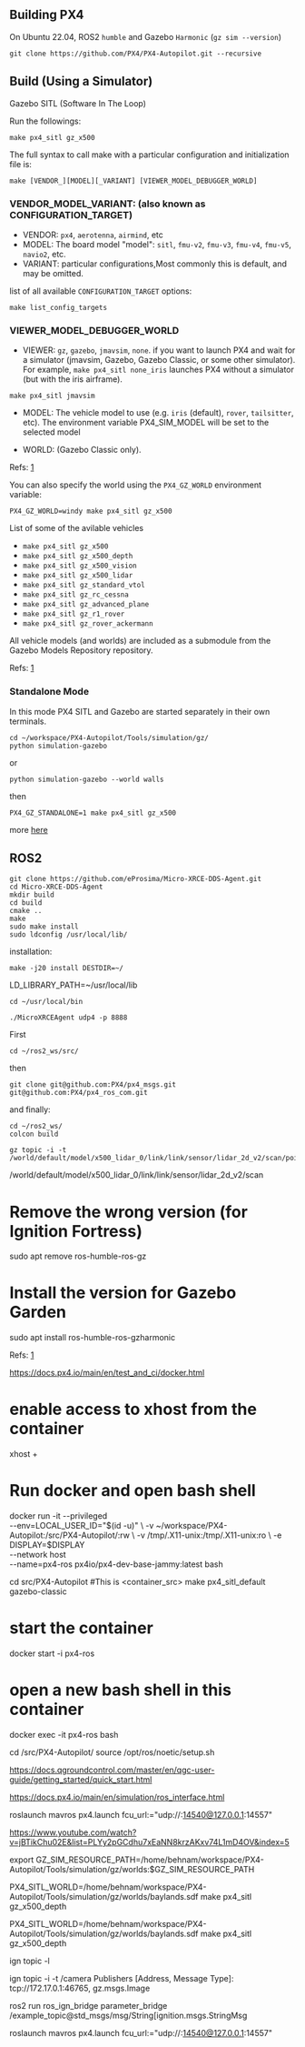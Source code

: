 ## Building PX4

On Ubuntu 22.04, ROS2 `humble`  and Gazebo `Harmonic` (`gz sim --version`)


```
git clone https://github.com/PX4/PX4-Autopilot.git --recursive
```


##  Build (Using a Simulator)

Gazebo SITL (Software In The Loop)

Run the followings:
```
make px4_sitl gz_x500
```

The full syntax to call make with a particular configuration and initialization file is:
```
make [VENDOR_][MODEL][_VARIANT] [VIEWER_MODEL_DEBUGGER_WORLD]
```

### VENDOR_MODEL_VARIANT: (also known as CONFIGURATION_TARGET)

- VENDOR: `px4`, `aerotenna`, `airmind`, etc
- MODEL: The board model "model": `sitl`, `fmu-v2`, `fmu-v3`, `fmu-v4`, `fmu-v5`, `navio2`, etc.
- VARIANT: particular configurations,Most commonly this is default, and may be omitted.


list of all available `CONFIGURATION_TARGET` options:

```
make list_config_targets
```

### VIEWER_MODEL_DEBUGGER_WORLD

- VIEWER: `gz`, `gazebo`, `jmavsim`, `none`. if you want to launch PX4 and wait for a simulator (jmavsim, Gazebo, Gazebo Classic, or some other simulator). For example, `make px4_sitl none_iris` launches PX4 without a simulator (but with the iris airframe).

```
make px4_sitl jmavsim
```

- MODEL: The vehicle model to use (e.g. `iris` (default), `rover`, `tailsitter`, etc). The environment variable PX4_SIM_MODEL will be set to the selected model

- WORLD: (Gazebo Classic only).



Refs: [1](https://docs.px4.io/main/en/dev_setup/building_px4.html#px4-make-build-targets)



You can also specify the world using the `PX4_GZ_WORLD` environment variable:

```
PX4_GZ_WORLD=windy make px4_sitl gz_x500
```

List of some of the avilable vehicles

- `make px4_sitl gz_x500`
- `make px4_sitl gz_x500_depth`
- `make px4_sitl gz_x500_vision`
- `make px4_sitl gz_x500_lidar`
- `make px4_sitl gz_standard_vtol`
- `make px4_sitl gz_rc_cessna`
- `make px4_sitl gz_advanced_plane`
- `make px4_sitl gz_r1_rover`
- `make px4_sitl gz_rover_ackermann`

All vehicle models (and worlds) are included as a submodule from the Gazebo Models Repository repository.


Refs: [1](https://docs.px4.io/main/en/sim_gazebo_gz/#running-the-simulation)

### Standalone Mode
In this mode PX4 SITL and Gazebo are started separately in their own terminals.

```
cd ~/workspace/PX4-Autopilot/Tools/simulation/gz/
python simulation-gazebo
```
or 

```
python simulation-gazebo --world walls
```


then 



```
PX4_GZ_STANDALONE=1 make px4_sitl gz_x500
```

more [here](https://docs.px4.io/main/en/sim_gazebo_gz/gazebo_models.html#basic-usage)



## ROS2


```
git clone https://github.com/eProsima/Micro-XRCE-DDS-Agent.git
cd Micro-XRCE-DDS-Agent
mkdir build
cd build
cmake ..
make
sudo make install
sudo ldconfig /usr/local/lib/
```
installation:

```
make -j20 install DESTDIR=~/
```

LD_LIBRARY_PATH=~/usr/local/lib

```
cd ~/usr/local/bin

./MicroXRCEAgent udp4 -p 8888
```


First

```
cd ~/ros2_ws/src/
```

then 

```
git clone git@github.com:PX4/px4_msgs.git
git@github.com:PX4/px4_ros_com.git
```

and finally:

```
cd ~/ros2_ws/
colcon build
```
 


```
gz topic -i -t /world/default/model/x500_lidar_0/link/link/sensor/lidar_2d_v2/scan/points
```

/world/default/model/x500_lidar_0/link/link/sensor/lidar_2d_v2/scan






# Remove the wrong version (for Ignition Fortress)
sudo apt remove ros-humble-ros-gz

# Install the version for Gazebo Garden
sudo apt install ros-humble-ros-gzharmonic






Refs: [1](https://docs.px4.io/main/en/ros2/user_guide.html#humble)











https://docs.px4.io/main/en/test_and_ci/docker.html

# enable access to xhost from the container
xhost +

# Run docker and open bash shell
docker run -it --privileged \
--env=LOCAL_USER_ID="$(id -u)" \
-v ~/workspace/PX4-Autopilot:/src/PX4-Autopilot/:rw \
-v /tmp/.X11-unix:/tmp/.X11-unix:ro \
-e DISPLAY=$DISPLAY \
--network host \
--name=px4-ros px4io/px4-dev-base-jammy:latest bash


cd src/PX4-Autopilot    #This is <container_src>
make px4_sitl_default gazebo-classic





# start the container
docker start -i px4-ros
# open a new bash shell in this container
docker exec -it px4-ros bash


cd /src/PX4-Autopilot/
source /opt/ros/noetic/setup.sh

https://docs.qgroundcontrol.com/master/en/qgc-user-guide/getting_started/quick_start.html


https://docs.px4.io/main/en/simulation/ros_interface.html

roslaunch mavros px4.launch fcu_url:="udp://:14540@127.0.0.1:14557"


https://www.youtube.com/watch?v=jBTikChu02E&list=PLYy2pGCdhu7xEaNN8krzAKxv74L1mD4OV&index=5





export GZ_SIM_RESOURCE_PATH=/home/behnam/workspace/PX4-Autopilot/Tools/simulation/gz/worlds:$GZ_SIM_RESOURCE_PATH


PX4_SITL_WORLD=/home/behnam/workspace/PX4-Autopilot/Tools/simulation/gz/worlds/baylands.sdf 
make px4_sitl gz_x500_depth


PX4_SITL_WORLD=/home/behnam/workspace/PX4-Autopilot/Tools/simulation/gz/worlds/baylands.sdf 
make px4_sitl gz_x500_depth















ign topic -l


 ign topic -i -t /camera 
Publishers [Address, Message Type]:
  tcp://172.17.0.1:46765, gz.msgs.Image



ros2 run ros_ign_bridge parameter_bridge /example_topic@std_msgs/msg/String[ignition.msgs.StringMsg








roslaunch mavros px4.launch fcu_url:="udp://:14540@127.0.0.1:14557"













